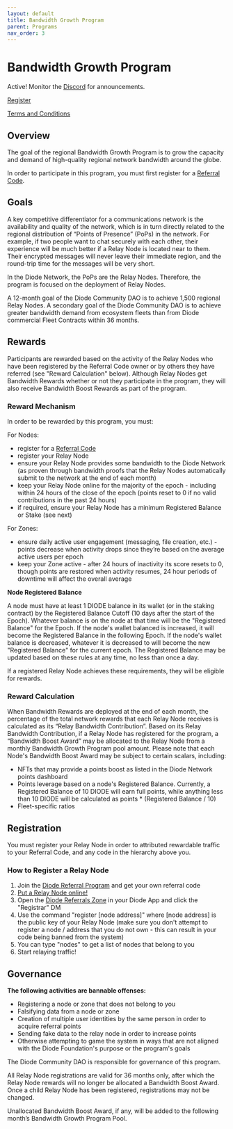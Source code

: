 ```yaml
---
layout: default
title: Bandwidth Growth Program
parent: Programs
nav_order: 3
---
```


# Bandwidth Growth Program

Active!  Monitor the [Discord](https://discord.gg/qdGCAKJdHs) for announcements.

[Register](#registration)

[Terms and Conditions](/docs/programs/terms.html)

## Overview

The goal of the regional Bandwidth Growth Program is to grow the capacity and demand of high-quality regional network bandwidth around the globe.

In order to participate in this program, you must first register for a [Referral Code](/docs/programs/ambassador_registration_program.html).

## Goals

A key competitive differentiator for a communications network is the availability and quality of the network, which is in turn directly related to the regional distribution of “Points of Presence” (PoPs) in the network. For example, if two people want to chat securely with each other, their experience will be much better if a Relay Node is located near to them.  Their encrypted messages will never leave their immediate region, and the round-trip time for the messages will be very short.

In the Diode Network, the PoPs are the Relay Nodes. Therefore, the program is focused on the deployment of Relay Nodes.

A 12-month goal of the Diode Community DAO is to achieve 1,500 regional Relay Nodes. A secondary goal of the Diode Community DAO is to achieve greater bandwidth demand from ecosystem fleets than from Diode commercial Fleet Contracts within 36 months.

## Rewards

Participants are rewarded based on the activity of the Relay Nodes who have been registered by the Referral Code owner or by others they have referred (see "Reward Calculation" below). Although Relay Nodes get Bandwidth Rewards whether or not they participate in the program, they will also receive Bandwidth Boost Rewards as part of the program.

### Reward Mechanism

In order to be rewarded by this program, you must:

For Nodes: 

- register for a [Referral Code](/docs/programs/ambassador_registration_program.html)
- register your Relay Node
- ensure your Relay Node provides some bandwidth to the Diode Network (as proven through bandwidth proofs that the Relay Nodes automatically submit to the network at the end of each month)
- keep your Relay Node online for the majority of the epoch - including within 24 hours of the close of the epoch (points reset to 0 if no valid contributions in the past 24 hours)
- if required, ensure your Relay Node has a minimum Registered Balance or Stake (see next)

For Zones: 
- ensure daily active user engagement (messaging, file creation, etc.) - points decrease when activity drops since they’re based on the average active users per epoch
- keep your Zone active - after 24 hours of inactivity its score resets to 0, though points are restored when activity resumes, 24 hour periods of downtime will affect the overall average


**Node Registered Balance**

A node must have at least 1 DIODE balance in its wallet (or in the staking contract) by the Registered Balance Cutoff (10 days after the start of the Epoch).  Whatever balance is on the node at that time will be the "Registered Balance" for the Epoch.  If the node's wallet balanced is increased, it will become the Registered Balance in the following Epoch.  If the node's wallet balance is decreased, whatever it is decreased to will become the new "Registered Balance" for the current epoch.  The Registered Balance may be updated based on these rules at any time, no less than once a day.
  
If a registered Relay Node achieves these requirements, they will be eligible for rewards.

### Reward Calculation

When Bandwidth Rewards are deployed at the end of each month, the percentage of the total network rewards that each Relay Node receives is calculated as its “Relay Bandwidth Contribution”. Based on its Relay Bandwidth Contribution, if a Relay Node has registered for the program, a “Bandwidth Boost Award” may be allocated to the Relay Node from a monthly Bandwidth Growth Program pool amount. Please note that each Node's Bandwidth Boost Award may be subject to certain scalars, including:

- NFTs that may provide a points boost as listed in the Diode Network points dashboard
- Points leverage based on a node's Registered Balance.  Currently, a Registered Balance of 10 DIODE will earn full points, while anything less than 10 DIODE will be calculated as points * (Registered Balance / 10)
- Fleet-specific ratios

## Registration

You must register your Relay Node in order to attributed rewardable traffic to your Referral Code, and any code in the hierarchy above you.

### How to Register a Relay Node

1. Join the [Diode Referral Program](https://diode.foundation/docs/programs/ambassador_registration_program.html) and get your own referral code
2. [Put a Relay Node online!](https://forum.diode.io/t/lite-node-installation/33)
3. Open the [Diode Referrals Zone](https://diode.io/joinzone/#p0xUHtufRS_tMNd9XRvnxbMmXPtOyRbPrQLnLN4j3VNsDhwSrpRYpwbnhMZ2) in your Diode App and click the "Registrar" DM
5. Use the command "register [node address]" where [node address] is the public key of your Relay Node (make sure you don't attempt to register a node / address that you do not own - this can result in your code being banned from the system)
6. You can type "nodes" to get a list of nodes that belong to you
7. Start relaying traffic!

## Governance

**The following activities are bannable offenses:**

* Registering a node or zone that does not belong to you
* Falsifying data from a node or zone
* Creation of multiple user identities by the same person in order to acquire referral points
* Sending fake data to the relay node in order to increase points
* Otherwise attempting to game the system in ways that are not aligned with the Diode Foundation's purpose or the program's goals

The Diode Community DAO is responsible for governance of this program.  

All Relay Node registrations are valid for 36 months only, after which the Relay Node rewards will no longer be allocated a Bandwidth Boost Award. Once a child Relay Node has been registered, registrations may not be changed.

Unallocated Bandwidth Boost Award, if any, will be added to the following month’s Bandwidth Growth Program Pool.

  


